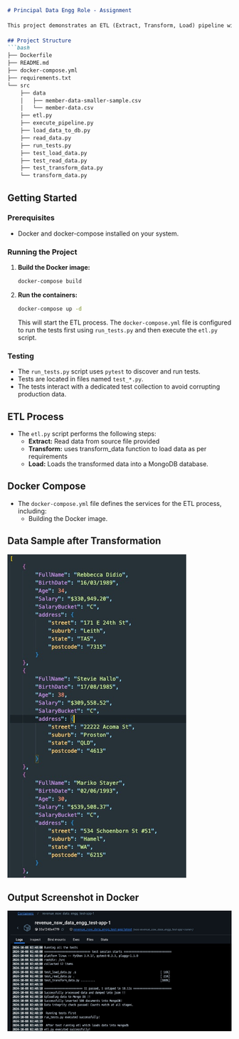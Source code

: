 ```markdown
# Principal Data Engg Role - Assignment

This project demonstrates an ETL (Extract, Transform, Load) pipeline with automated testing using pytest and Docker implementation.

## Project Structure
```bash
├── Dockerfile
├── README.md
├── docker-compose.yml
├── requirements.txt
└── src
    ├── data
    │   ├── member-data-smaller-sample.csv
    │   └── member-data.csv
    ├── etl.py
    ├── execute_pipeline.py
    ├── load_data_to_db.py
    ├── read_data.py
    ├── run_tests.py
    ├── test_load_data.py
    ├── test_read_data.py
    ├── test_transform_data.py
    └── transform_data.py
```

## Getting Started

### Prerequisites

- Docker and docker-compose installed on your system.

### Running the Project

1. **Build the Docker image:**
   ```bash
   docker-compose build
   ```

2. **Run the containers:**
   ```bash
   docker-compose up -d 
   ```
   This will start the ETL process. 
   The `docker-compose.yml` file is configured to run the tests first using `run_tests.py` and then execute the `etl.py` script.

### Testing

- The `run_tests.py` script uses `pytest` to discover and run tests.
- Tests are located in files named `test_*.py`.
- The tests interact with a dedicated test collection to avoid corrupting production data.

## ETL Process

- The `etl.py` script performs the following steps:
    - **Extract:** Read data from source file provided
    - **Transform:** uses transform_data function to load data as per requirements
    - **Load:** Loads the transformed data into a MongoDB database.

## Docker Compose

- The `docker-compose.yml` file defines the services for the ETL process, including:
    - Building the Docker image.

## Data Sample after Transformation
![Alt text](data_output_sample.jpg?raw=true "Sample Data")

## Output Screenshot in Docker
![Alt text](docker_outuput.jpg?raw=true "Docker Output")

